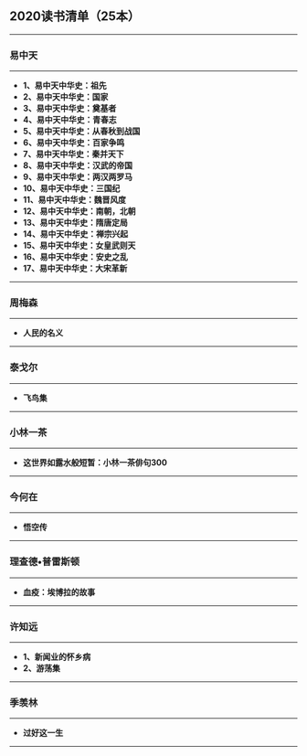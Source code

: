 ## 2020读书清单（25本）

---

### 易中天

---

- **1、易中天中华史：祖先**
- **2、易中天中华史：国家**
- **3、易中天中华史：奠基者**
- **4、易中天中华史：青春志**
- **5、易中天中华史：从春秋到战国**
- **6、易中天中华史：百家争鸣**
- **7、易中天中华史：秦并天下**
- **8、易中天中华史：汉武的帝国**
- **9、易中天中华史：两汉两罗马**
- **10、易中天中华史：三国纪**
- **11、易中天中华史：魏晋风度**
- **12、易中天中华史：南朝，北朝**
- **13、易中天中华史：隋唐定局**
- **14、易中天中华史：禅宗兴起**
- **15、易中天中华史：女皇武则天**
- **16、易中天中华史：安史之乱**
- **17、易中天中华史：大宋革新**

---

### 周梅森

---

- **人民的名义**

---

### 泰戈尔

---

- **飞鸟集**

---

### 小林一茶

---

- **这世界如露水般短暂：小林一茶俳句300**

---

### 今何在

---

- **悟空传**

---

### 理查德•普雷斯顿

---

- **血疫：埃博拉的故事**

---

### 许知远

---

- **1、新闻业的怀乡病**
- **2、游荡集**

---

### 季羡林

---

- **过好这一生**

---
